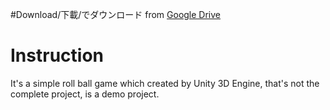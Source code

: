 #Download/下載/でダウンロード from [Google Drive](https://drive.google.com/folderview?id=0B-ZjIWMoTNCRZVVjXzhadUpqekk&usp=sharing "悬停显示")



# Instruction

It's a simple roll ball game which created by Unity 3D Engine, that's not the complete project, is a demo project.
